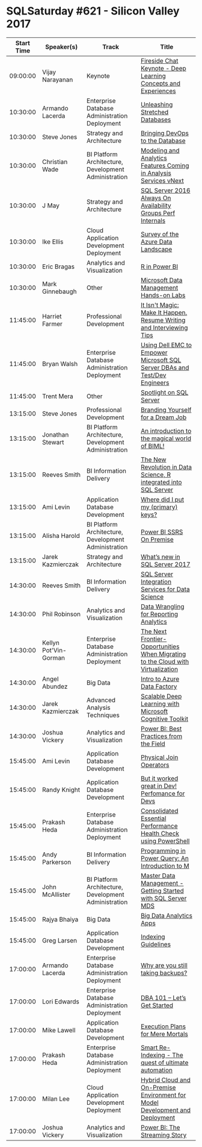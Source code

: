 # SQLSaturday #621 - Silicon Valley 2017
Start Time|Speaker(s)|Track|Title
---|---|---|---
09:00:00|Vijay Narayanan|Keynote|[Fireside Chat Keynote - Deep Learning Concepts and Experiences](64417.md)
10:30:00|Armando Lacerda|Enterprise Database Administration  Deployment|[Unleashing Stretched Databases](59412.md)
10:30:00|Steve Jones|Strategy and Architecture|[Bringing DevOps to the Database](59419.md)
10:30:00|Christian Wade|BI Platform Architecture, Development  Administration|[Modeling and Analytics Features Coming in Analysis Services vNext](61674.md)
10:30:00|J May|Strategy and Architecture|[SQL Server 2016 Always On Availability Groups Perf  Internals](62485.md)
10:30:00|Ike Ellis|Cloud Application Development  Deployment|[Survey of the Azure Data Landscape](63437.md)
10:30:00|Eric Bragas|Analytics and Visualization|[R in Power BI](63810.md)
10:30:00|Mark Ginnebaugh|Other|[Microsoft Data Management Hands-on Labs](64424.md)
11:45:00|Harriet Farmer|Professional Development|[It Isn't Magic: Make It Happen. Resume Writing and Interviewing Tips](64075.md)
11:45:00|Bryan Walsh|Enterprise Database Administration  Deployment|[Using Dell EMC to Empower Microsoft SQL Server DBAs and Test/Dev Engineers](64208.md)
11:45:00|Trent Mera|Other|[Spotlight on SQL Server](64302.md)
13:15:00|Steve Jones|Professional Development|[Branding Yourself for a Dream Job](59421.md)
13:15:00|Jonathan Stewart|BI Platform Architecture, Development  Administration|[An introduction to the magical world of BIML!](61013.md)
13:15:00|Reeves Smith|BI Information Delivery|[The New Revolution in Data Science, R integrated into SQL Server](61105.md)
13:15:00|Ami Levin|Application  Database Development|[Where did I put my (primary) keys?](63248.md)
13:15:00|Alisha Harold|BI Platform Architecture, Development  Administration|[Power BI SSRS On Premise](63455.md)
13:15:00|Jarek Kazmierczak|Strategy and Architecture|[What’s new in SQL Server 2017](64206.md)
14:30:00|Reeves Smith|BI Information Delivery|[SQL Server Integration Services for Data Science](61104.md)
14:30:00|Phil Robinson|Analytics and Visualization|[Data Wrangling for Reporting  Analytics](61111.md)
14:30:00|Kellyn Pot'Vin-Gorman|Enterprise Database Administration  Deployment|[The Next Frontier-  Opportunities When Migrating to the Cloud with Virtualization](62518.md)
14:30:00|Angel Abundez|Big Data|[Intro to Azure Data Factory](63704.md)
14:30:00|Jarek Kazmierczak|Advanced Analysis Techniques|[Scalable Deep Learning with Microsoft Cognitive Toolkit](64148.md)
14:30:00|Joshua Vickery|Analytics and Visualization|[Power BI: Best Practices from the Field](64160.md)
15:45:00|Ami Levin|Application  Database Development|[Physical Join Operators](63249.md)
15:45:00|Randy Knight|Application  Database Development|[But it worked great in Dev!  Perfomance for Devs](63408.md)
15:45:00|Prakash Heda|Enterprise Database Administration  Deployment|[Consolidated Essential Performance Health Check using PowerShell](63476.md)
15:45:00|Andy Parkerson|BI Information Delivery|[Programming in Power Query: An Introduction to M](63520.md)
15:45:00|John McAllister|BI Platform Architecture, Development  Administration|[Master Data Management - Getting Started with SQL Server MDS](63712.md)
15:45:00|Rajya Bhaiya|Big Data|[Big Data  Analytics Apps](64195.md)
15:45:00|Greg Larsen|Application  Database Development|[Indexing Guidelines](64331.md)
17:00:00|Armando Lacerda|Enterprise Database Administration  Deployment|[Why are you still taking backups?](59404.md)
17:00:00|Lori Edwards|Enterprise Database Administration  Deployment|[DBA 101 – Let’s Get Started](59741.md)
17:00:00|Mike Lawell|Application  Database Development|[Execution Plans for Mere Mortals](63283.md)
17:00:00|Prakash Heda|Enterprise Database Administration  Deployment|[Smart Re-Indexing - The quest of ultimate automation](63477.md)
17:00:00|Milan Lee|Cloud Application Development  Deployment|[Hybrid Cloud and On-Premise Environment for Model Development and Deployment](64143.md)
17:00:00|Joshua Vickery|Analytics and Visualization|[Power BI: The Streaming Story](64164.md)
